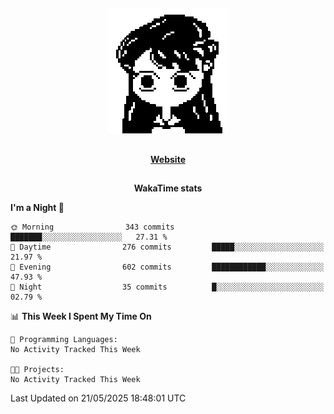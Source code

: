 ##

<p align="center">
  <img src="./person.gif" />
</p>

##

<div align="center">
  <p>
    <strong>
    <a href='https://domm.me'>Website</a>
    </strong>
  </p>
</div>

##

<div align="center">
  <p>
    <strong>
    WakaTime stats
    </strong>
  </p>
</div>

<!--START_SECTION:waka-->
**I'm a Night 🦉** 

```text
🌞 Morning                343 commits         ███████░░░░░░░░░░░░░░░░░░   27.31 % 
🌆 Daytime                276 commits         █████░░░░░░░░░░░░░░░░░░░░   21.97 % 
🌃 Evening                602 commits         ████████████░░░░░░░░░░░░░   47.93 % 
🌙 Night                  35 commits          █░░░░░░░░░░░░░░░░░░░░░░░░   02.79 % 
```


📊 **This Week I Spent My Time On** 

```text
💬 Programming Languages: 
No Activity Tracked This Week

🐱‍💻 Projects: 
No Activity Tracked This Week
```


 Last Updated on 21/05/2025 18:48:01 UTC
<!--END_SECTION:waka-->

